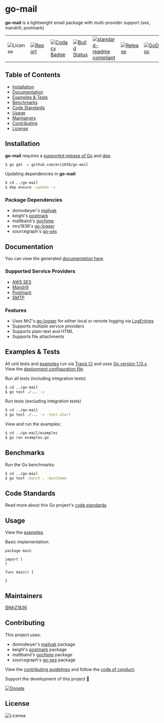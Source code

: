 # go-mail
**go-mail** is a lightweight email package with multi-provider support (ses, mandrill, postmark)

| | | | | | | |
|-|-|-|-|-|-|-|
| ![License](https://img.shields.io/github/license/mrz1836/go-mail.svg?style=flat&p=1) | [![Report](https://goreportcard.com/badge/github.com/mrz1836/go-mail?style=flat&p=1)](https://goreportcard.com/report/github.com/mrz1836/go-mail)  | [![Codacy Badge](https://api.codacy.com/project/badge/Grade/0b377a0d1dde4b6ba189545aa7ee2e17)](https://www.codacy.com/app/mrz1818/go-mail?utm_source=github.com&amp;utm_medium=referral&amp;utm_content=mrz1836/go-mail&amp;utm_campaign=Badge_Grade) |  [![Build Status](https://travis-ci.com/mrz1836/go-mail.svg?branch=master)](https://travis-ci.com/mrz1836/go-mail)   |  [![standard-readme compliant](https://img.shields.io/badge/standard--readme-OK-green.svg?style=flat)](https://github.com/RichardLitt/standard-readme) | [![Release](https://img.shields.io/github/release-pre/mrz1836/go-mail.svg?style=flat)](https://github.com/mrz1836/go-mail/releases) | [![GoDoc](https://godoc.org/github.com/mrz1836/go-mail?status.svg&style=flat)](https://godoc.org/github.com/mrz1836/go-mail) |

## Table of Contents
- [Installation](#installation)
- [Documentation](#documentation)
- [Examples & Tests](#examples--tests)
- [Benchmarks](#benchmarks)
- [Code Standards](#code-standards)
- [Usage](#usage)
- [Maintainers](#maintainers)
- [Contributing](#contributing)
- [License](#license)

## Installation

**go-mail** requires a [supported release of Go](https://golang.org/doc/devel/release.html#policy) and [dep](https://github.com/golang/dep).
```bash
$ go get -u github.com/mrz1836/go-mail
```

Updating dependencies in **go-mail**:
```bash
$ cd ../go-mail
$ dep ensure -update -v
```

### Package Dependencies
- domodwyer's [mailyak](https://github.com/domodwyer/mailyak)
- keighl's [postmark](https://github.com/mrz1836/postmark)
- mattbaird's [gochimp](https://github.com/mattbaird/gochimp)
- mrz1836's [go-logger](https://github.com/mrz1836/go-logger)
- sourcegraph's [go-ses](https://github.com/sourcegraph/go-ses)

## Documentation
You can view the generated [documentation here](https://godoc.org/github.com/mrz1836/go-mail).

### Supported Service Providers
- [AWS SES](https://docs.aws.amazon.com/ses/)
- [Mandrill](https://mandrillapp.com/api/docs/)
- [Postmark](https://postmarkapp.com/developer)
- [SMTP](https://en.wikipedia.org/wiki/Simple_Mail_Transfer_Protocol)

### Features
- Uses MrZ's [go-logger](https://github.com/mrz1836/go-logger) for either local or remote logging via [LogEntries](https://logentries.com/)
- Supports multiple service providers
- Supports plain-text and HTML
- Supports file attachments

## Examples & Tests
All unit tests and [examples](examples/examples.go) run via [Travis CI](https://travis-ci.com/mrz1836/go-mail) and uses [Go version 1.13.x](https://golang.org/doc/go1.13). View the [deployment configuration file](.travis.yml).

Run all tests (including integration tests)
```bash
$ cd ../go-mail
$ go test ./... -v
```

Run tests (excluding integration tests)
```bash
$ cd ../go-mail
$ go test ./... -v -test.short
```

View and run the examples:
```bash
$ cd ../go-mail/examples
$ go run examples.go
```

## Benchmarks
Run the Go benchmarks:
```bash
$ cd ../go-mail
$ go test -bench . -benchmem
```

## Code Standards
Read more about this Go project's [code standards](CODE_STANDARDS.md).

## Usage
View the [examples](examples/examples.go)

Basic implementation:
```golang
package main

import (
)

func main() {

}
```

## Maintainers

[@MrZ1836](https://github.com/mrz1836)

## Contributing

This project uses:
- domodwyer's [mailyak](https://github.com/domodwyer/mailyak) package
- keighl's [postmark](https://github.com/mrz1836/postmark) package
- mattbaird's [gochimp](https://github.com/mattbaird/gochimp) package
- sourcegraph's [go-ses](https://github.com/sourcegraph/go-ses) package

View the [contributing guidelines](CONTRIBUTING.md) and follow the [code of conduct](CODE_OF_CONDUCT.md).

Support the development of this project 🙏

[![Donate](https://img.shields.io/badge/donate-bitcoin-brightgreen.svg)](https://mrz1818.com/?tab=tips&af=go-mail)

## License

![License](https://img.shields.io/github/license/mrz1836/go-mail.svg?style=flat&p=1)
